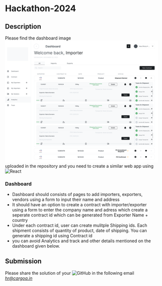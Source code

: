# Hackathon-2024

## Description 
Please find the dashboard image ![Dashboard](https://github.com/cargoa-in/Hackathon-2024/blob/e75b15b74769e553b2142853164559a12fb66f43/Dashboard.png) uploaded in the repository and you need to create a similar web app using ![React](https://img.shields.io/badge/react-%2320232a.svg?style=for-the-badge&logo=react&logoColor=%2361DAFB) 
### Dashboard
- Dashboard should consists of pages to add importers, exporters, vendors using a form to input their name and address
- It should have an option to create a contract with importer/exporter using a form to enter the company name and adress which create a seperate contract id which can be generated from Exporter Name + country 
- Under each contract id, user can create mulitple Shipping ids. Each shipment consists of quantity of product, date of shipping. You can generate a shipping id using Contract id
- you can avoid Analytics and track and other details mentioned on the dashboard given below.

## Submission
Please share the solution of your ![GitHub](https://img.shields.io/badge/github-%23121011.svg?style=for-the-badge&logo=github&logoColor=white) in the following email *hr@cargoa.in*
